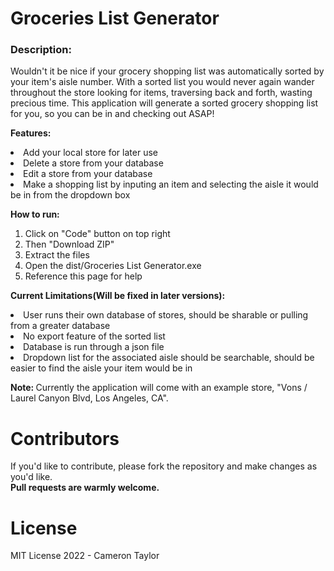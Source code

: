 # Groceries List Generator
<div>
    <h3>Description:</h3> <p>Wouldn't it be nice if your grocery shopping list was automatically sorted by your item's aisle number.
    With a sorted list you would never again wander throughout the store looking for items, traversing back and forth, wasting precious time.
    This application will generate a sorted grocery shopping list for you, so you can be in and checking out ASAP!</p>
    <p><b>Features: </b>
    <li>Add your local store for later use</li>
    <li>Delete a store from your database</li>
    <li>Edit a store from your database</li>
    <li>Make a shopping list by inputing an item and selecting the aisle it would be in from the dropdown box</li>
    <p>
    <!-- <img src="media/screenshot.PNG" alt="MainMenu" width="900" height="800"><br> -->
    <p><b>How to run:</b>
    <ol type="1">
    <li>Click on "Code" button on top right</li>
    <li>Then "Download ZIP"</li>
    <li>Extract the files</li>
    <li>Open the dist/Groceries List Generator.exe</li>
    <li>Reference this page for help</li>
    </ol>
    </p>
    <p><b>Current Limitations(Will be fixed in later versions):</b>
    <li>User runs their own database of stores, should be sharable or pulling from a greater database</li>
    <li>No export feature of the sorted list</li>
    <li>Database is run through a json file</li>
    <li>Dropdown list for the associated aisle should be searchable, should be easier to find the aisle your item would be in</li>
    <p>
    <p><b>Note: </b>Currently the application will come with an example store, "Vons / Laurel Canyon Blvd, Los Angeles, CA".</p>
    <h1> Contributors </h1>
    If you'd like to contribute, please fork the repository and make changes as you'd like. <br><b>Pull requests are warmly welcome.</b>
    <p></p>
    <h1> License </h1>
    <p>MIT License 2022 - Cameron Taylor</p>
</div>
